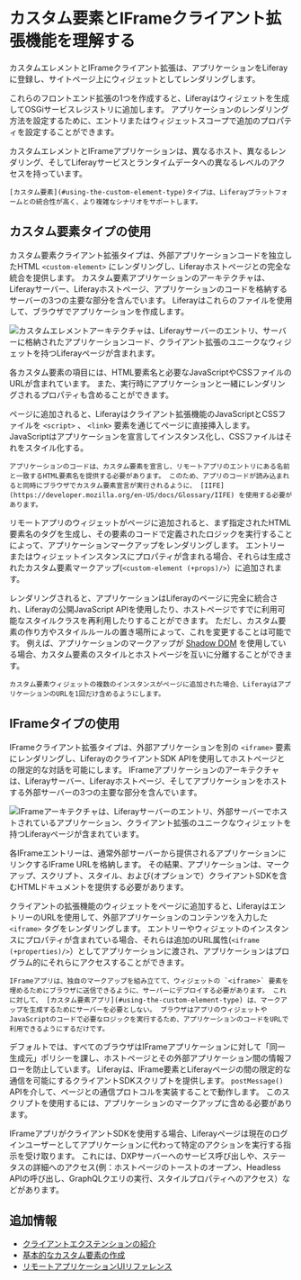 # カスタム要素とIFrameクライアント拡張機能を理解する

カスタムエレメントとIFrameクライアント拡張は、アプリケーションをLiferayに登録し、サイトページ上にウィジェットとしてレンダリングします。

これらのフロントエンド拡張の1つを作成すると、Liferayはウィジェットを生成してOSGiサービスレジストリに追加します。 アプリケーションのレンダリング方法を設定するために、エントリまたはウィジェットスコープで追加のプロパティを設定することができます。

カスタムエレメントとIFrameアプリケーションは、異なるホスト、異なるレンダリング、そしてLiferayサービスとランタイムデータへの異なるレベルのアクセスを持っています。

```{tip}
[カスタム要素](#using-the-custom-element-type)タイプは、Liferayプラットフォームとの統合性が高く、より複雑なシナリオをサポートします。
```

## カスタム要素タイプの使用

カスタム要素クライアント拡張タイプは、外部アプリケーションコードを独立したHTML `<custom-element>` にレンダリングし、Liferayホストページとの完全な統合を提供します。 カスタム要素アプリケーションのアーキテクチャは、Liferayサーバー、Liferayホストページ、アプリケーションのコードを格納するサーバーの3つの主要な部分を含んでいます。 Liferayはこれらのファイルを使用して、ブラウザでアプリケーションを作成します。

![カスタムエレメントアーキテクチャは、Liferayサーバーのエントリ、サーバーに格納されたアプリケーションコード、クライアント拡張のユニークなウィジェットを持つLiferayページが含まれます。](./understanding-custom-element-and-iframe-client-extensions/images/02.png)

各カスタム要素の項目には、HTML要素名と必要なJavaScriptやCSSファイルのURLが含まれています。 また、実行時にアプリケーションと一緒にレンダリングされるプロパティも含めることができます。

ページに追加されると、Liferayはクライアント拡張機能のJavaScriptとCSSファイルを `<script>` 、 `<link>` 要素を通じてページに直接挿入します。 JavaScriptはアプリケーションを宣言してインスタンス化し、CSSファイルはそれをスタイル化する。

```{important}
アプリケーションのコードは、カスタム要素を宣言し、リモートアプリのエントリにある名前と一致するHTML要素名を提供する必要があります。 このため、アプリのコードが読み込まれると同時にブラウザでカスタム要素宣言が実行されるように、 [IIFE](https://developer.mozilla.org/en-US/docs/Glossary/IIFE) を使用する必要があります。
```

リモートアプリのウィジェットがページに追加されると、まず指定されたHTML要素名のタグを生成し、その要素のコードで定義されたロジックを実行することによって、アプリケーションマークアップをレンダリングします。 エントリーまたはウィジェットインスタンスにプロパティが含まれる場合、それらは生成されたカスタム要素マークアップ(`<custom-element (+props)/>`）に追加されます。

レンダリングされると、アプリケーションはLiferayのページに完全に統合され、Liferayの公開JavaScript APIを使用したり、ホストページですでに利用可能なスタイルクラスを再利用したりすることができます。 ただし、カスタム要素の作り方やスタイルルールの置き場所によって、これを変更することは可能です。 例えば、アプリケーションのマークアップが [Shadow DOM](https://developer.mozilla.org/en-US/docs/Web/Web_Components/Using_shadow_DOM) を使用している場合、カスタム要素のスタイルとホストページを互いに分離することができます。

```{note}
カスタム要素ウィジェットの複数のインスタンスがページに追加された場合、LiferayはアプリケーションのURLを1回だけ含めるようにします。
```

## IFrameタイプの使用

IFrameクライアント拡張タイプは、外部アプリケーションを別の `<iframe>` 要素にレンダリングし、LiferayのクライアントSDK APIを使用してホストページとの限定的な対話を可能にします。 IFrameアプリケーションのアーキテクチャは、Liferayサーバー、Liferayホストページ、そしてアプリケーションをホストする外部サーバーの3つの主要な部分を含んでいます。

![IFrameアーキテクチャは、Liferayサーバーのエントリ、外部サーバーでホストされているアプリケーション、クライアント拡張のユニークなウィジェットを持つLiferayページが含まれています。](./understanding-custom-element-and-iframe-client-extensions/images/01.png)

各IFrameエントリーは、通常外部サーバーから提供されるアプリケーションにリンクするIFrame URLを格納します。 その結果、アプリケーションは、マークアップ、スクリプト、スタイル、および(オプションで）クライアントSDKを含むHTMLドキュメントを提供する必要があります。

クライアントの拡張機能のウィジェットをページに追加すると、LiferayはエントリーのURLを使用して、外部アプリケーションのコンテンツを入力した `<iframe>` タグをレンダリングします。 エントリーやウィジェットのインスタンスにプロパティが含まれている場合、それらは追加のURL属性(`<iframe (+properties)/>`）としてアプリケーションに渡され、アプリケーションはプログラム的にそれらにアクセスすることができます。

```{note}
IFrameアプリは、独自のマークアップを組み立てて、ウィジェットの `<iframe>` 要素を埋めるためにブラウザに送信できるように、サーバーにデプロイする必要があります。 これに対して、 [カスタム要素アプリ](#using-the-custom-element-type) は、マークアップを生成するためにサーバーを必要としない。 ブラウザはアプリのウィジェットやJavaScriptのコードで必要なロジックを実行するため、アプリケーションのコードをURLで利用できるようにするだけです。
```

デフォルトでは、すべてのブラウザはIFrameアプリケーションに対して「同一生成元」ポリシーを課し、ホストページとその外部アプリケーション間の情報フローを防止しています。 Liferayは、IFrame要素とLiferayページの間の限定的な通信を可能にするクライアントSDKスクリプトを提供します。 `postMessage()` APIを介して、ページとの通信プロトコルを実装することで動作します。 このスクリプトを使用するには、アプリケーションのマークアップに含める必要があります。

IFrameアプリがクライアントSDKを使用する場合、Liferayページは現在のログインユーザーとしてアプリケーションに代わって特定のアクションを実行する指示を受け取ります。 これには、DXPサーバーへのサービス呼び出しや、ステータスの詳細へのアクセス(例：ホストページのトーストのオープン、Headless APIの呼び出し、GraphQLクエリの実行、スタイルプロパティへのアクセス）などがあります。

## 追加情報

* [クライアントエクステンションの紹介](../../client-extensions.md)
* [基本的なカスタム要素の作成](./tutorials/creating-a-basic-custom-element.md)
* [リモートアプリケーションUIリファレンス](./remote-applications-ui-reference.md)
